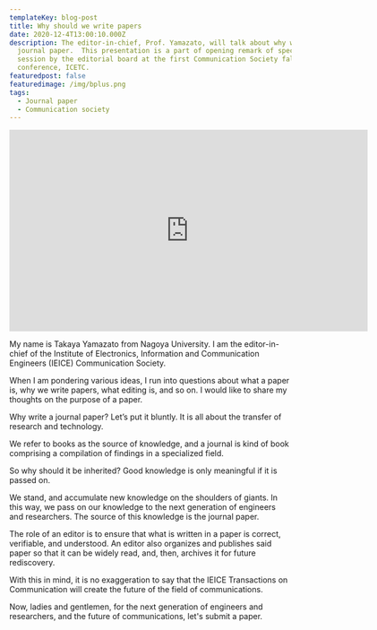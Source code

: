 ```yaml
---
templateKey: blog-post
title: Why should we write papers
date: 2020-12-4T13:00:10.000Z
description: The editor-in-chief, Prof. Yamazato, will talk about why we write
  journal paper.  This presentation is a part of opening remark of specail
  session by the editorial board at the first Communication Society falg-ship
  conference, ICETC.
featuredpost: false
featuredimage: /img/bplus.png
tags:
  - Journal paper
  - Communication society
---
```


<iframe src="https://player.vimeo.com/video/491092904" width="640" height="360" frameborder="0" allow="autoplay; fullscreen" allowfullscreen></iframe>

My name is Takaya Yamazato from Nagoya University. I am the editor-in-chief of the Institute of Electronics, Information and Communication Engineers (IEICE) Communication Society.

When I am pondering various ideas, I run into questions about what a paper is, why we write papers, what editing is, and so on.
I would like to share my thoughts on the purpose of a paper.

Why write a journal paper? Let’s put it bluntly. It is all about the transfer of research and technology.

We refer to books as the source of knowledge, and a journal is kind of book comprising a compilation of findings in a specialized field.

So why should it be inherited?
Good knowledge is only meaningful if it is passed on.

We stand, and accumulate new knowledge on the shoulders of giants. In this way, we pass on our knowledge to the next generation of engineers and researchers. The source of this knowledge is the journal paper.

The role of an editor is to ensure that what is written in a paper is correct, verifiable, and understood. An editor also organizes and publishes said paper so that it can be widely read, and, then, archives it for future rediscovery.

With this in mind, it is no exaggeration to say that the IEICE Transactions on Communication will create the future of the field of communications.

Now, ladies and gentlemen, for the next generation of engineers and researchers, and the future of communications, let's submit a paper.
